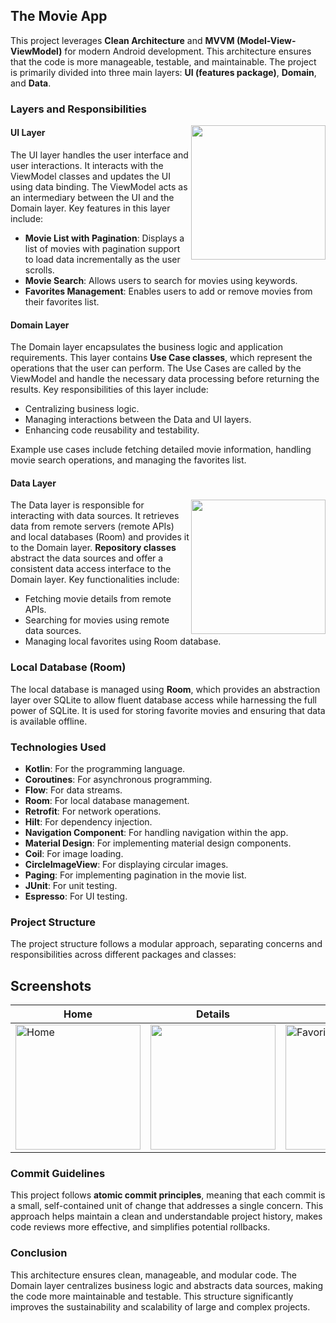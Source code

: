 ## The Movie App

This project leverages **Clean Architecture** and **MVVM (Model-View-ViewModel)** for modern Android development. This architecture ensures that the code is more manageable, testable, and maintainable. The project is primarily divided into three main layers: **UI (features package)**, **Domain**, and **Data**.

### Layers and Responsibilities

<img align="right" width="215" src="https://github.com/Honor13/TheMovieApp/assets/53227891/22fa5672-9886-4e8f-b83d-bd7e4ecb9f02">

#### UI Layer
The UI layer handles the user interface and user interactions. It interacts with the ViewModel classes and updates the UI using data binding. The ViewModel acts as an intermediary between the UI and the Domain layer. Key features in this layer include:

- **Movie List with Pagination**: Displays a list of movies with pagination support to load data incrementally as the user scrolls.
- **Movie Search**: Allows users to search for movies using keywords.
- **Favorites Management**: Enables users to add or remove movies from their favorites list.

#### Domain Layer
The Domain layer encapsulates the business logic and application requirements. This layer contains **Use Case classes**, which represent the operations that the user can perform. The Use Cases are called by the ViewModel and handle the necessary data processing before returning the results. Key responsibilities of this layer include:

- Centralizing business logic.
- Managing interactions between the Data and UI layers.
- Enhancing code reusability and testability.

Example use cases include fetching detailed movie information, handling movie search operations, and managing the favorites list.

#### Data Layer

<img align="right" width="215" src="https://github.com/Honor13/TheMovieApp/assets/53227891/2a1b1f62-45a1-4e7e-bfd6-de2239c6e0d4">

The Data layer is responsible for interacting with data sources. It retrieves data from remote servers (remote APIs) and local databases (Room) and provides it to the Domain layer. **Repository classes** abstract the data sources and offer a consistent data access interface to the Domain layer. Key functionalities include:

- Fetching movie details from remote APIs.
- Searching for movies using remote data sources.
- Managing local favorites using Room database.

### Local Database (Room)
The local database is managed using **Room**, which provides an abstraction layer over SQLite to allow fluent database access while harnessing the full power of SQLite. It is used for storing favorite movies and ensuring that data is available offline.

### Technologies Used
- **Kotlin**: For the programming language.
- **Coroutines**: For asynchronous programming.
- **Flow**: For data streams.
- **Room**: For local database management.
- **Retrofit**: For network operations.
- **Hilt**: For dependency injection.
- **Navigation Component**: For handling navigation within the app.
- **Material Design**: For implementing material design components.
- **Coil**: For image loading.
- **CircleImageView**: For displaying circular images.
- **Paging**: For implementing pagination in the movie list.
- **JUnit**: For unit testing.
- **Espresso**: For UI testing.

### Project Structure
The project structure follows a modular approach, separating concerns and responsibilities across different packages and classes:

## Screenshots
| Home                                                                                             | Details                                                                                          | Favorites                                                                                         | Search                                                                                           |
|--------------------------------------------------------------------------------------------------|--------------------------------------------------------------------------------------------------|--------------------------------------------------------------------------------------------------|--------------------------------------------------------------------------------------------------|
| <img src="https://github.com/Honor13/TheMovieApp/assets/53227891/22fa5672-9886-4e8f-b83d-bd7e4ecb9f02" alt="Home" width="200px"/>   | <img src="https://github.com/Honor13/TheMovieApp/assets/53227891/eb7d2bea-ecd8-4a64-8bc1-0e53f408d6cf" width="200px"/> | <img src="https://github.com/Honor13/TheMovieApp/assets/53227891/cd9fa911-68fb-4a4a-85d3-e4a37f8af37b" alt="Favorites" width="200px"/> | <img src="https://github.com/Honor13/TheMovieApp/assets/53227891/1727ab44-53d1-46a7-ae5f-9caab3eced2c" alt="Search" width="200px"/>   |

### Commit Guidelines
This project follows **atomic commit principles**, meaning that each commit is a small, self-contained unit of change that addresses a single concern. This approach helps maintain a clean and understandable project history, makes code reviews more effective, and simplifies potential rollbacks.

### Conclusion
This architecture ensures clean, manageable, and modular code. The Domain layer centralizes business logic and abstracts data sources, making the code more maintainable and testable. This structure significantly improves the sustainability and scalability of large and complex projects.

